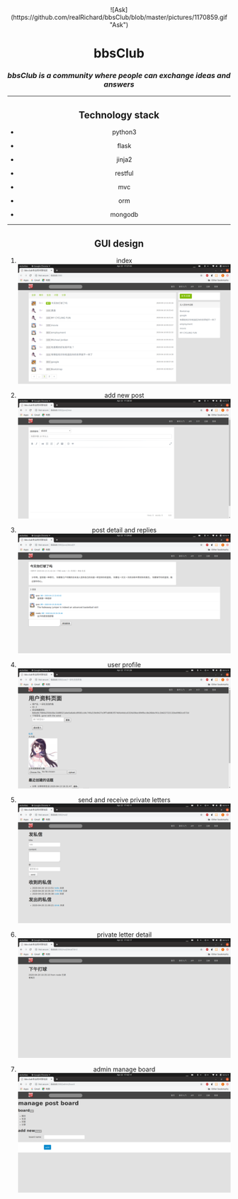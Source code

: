 <div align=center>![Ask](https://github.com/realRichard/bbsClub/blob/master/pictures/1170859.gif "Ask")

#   **bbsClub**

###  *bbsClub is a community where people can exchange ideas and answers*

***

##  **Technology stack**

-   python3

-   flask

-   jinja2

-   restful

-   mvc

-   orm

-   mongodb

***

##  **GUI design**

1. index 
![index](https://github.com/realRichard/bbsClub/blob/master/pictures/1.png "index")

2. add new post
![new_post](https://github.com/realRichard/bbsClub/blob/master/pictures/2.png "add_new_post")

3. post detail and replies
![post_detail_and_replies](https://github.com/realRichard/bbsClub/blob/master/pictures/3.png "post_detail_and_replies")

4. user profile
![user_profile](https://github.com/realRichard/bbsClub/blob/master/pictures/4.png "user_profile")

5. send and receive private letters
![send_and_receive_private_letters](https://github.com/realRichard/bbsClub/blob/master/pictures/5.png "send_and_receive_private_letters")

6. private letter detail
![private_letter_detail](https://github.com/realRichard/bbsClub/blob/master/pictures/7.png "private_letter_detail")

7. admin manage board
![administrator_manage_board](https://github.com/realRichard/bbsClub/blob/master/pictures/6.png "administrator_manage_board")









